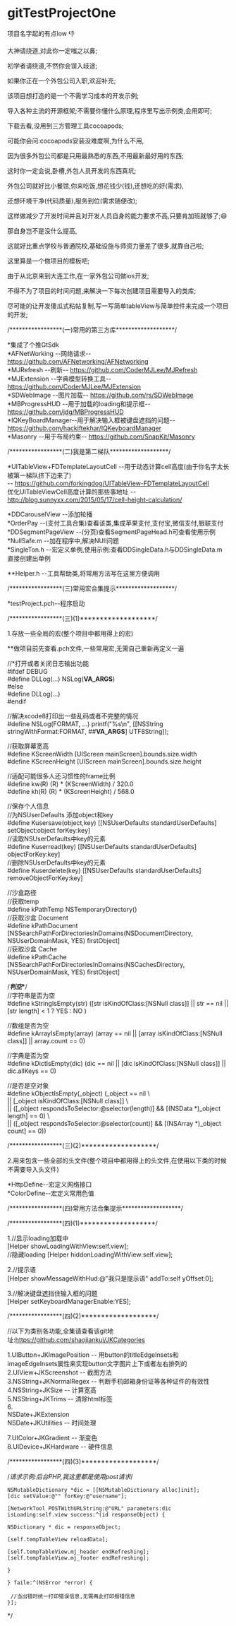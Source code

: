 # gitTestProjectOne

项目名字起的有点low 👎  

大神请绕道,对此你一定嗤之以鼻;  

初学者请绕道,不然你会误入歧途;  

如果你正在一个外包公司入职,欢迎补充;  

该项目想打造的是一个不需学习成本的开发示例;  

导入各种主流的开源框架;不需要你懂什么原理,程序里写出示例类,会用即可;  

下载去看,没用到三方管理工具cocoapods;  

可能你会问:cocoapods安装没难度啊,为什么不用,  

因为很多外包公司都是只用最熟悉的东西,不用最新最好用的东西;  

这时你一定会说,卧槽,外包人员开发的东西真坑;  

外包公司就好比小餐馆,你来吃饭,想花钱少(钱),还想吃的好(需求),  

还想环境干净(代码质量),服务到位(需求随便改);  

这样做减少了开发时间并且对开发人员自身的能力要求不高,只要肯加班就够了;😄  

那自身岂不是没什么提高,  

这就好比重点学校与普通院校,基础设施与师资力量差了很多,就靠自己啦;  

这里算是一个做项目的模板吧;  

由于从北京来到大连工作,在一家外包公司做ios开发;  

不得不为了项目的时间问题,来解决一下每次创建项目需要导入的类库;  

尽可能的让开发傻瓜式粘帖复制,写一写简单tableView与简单控件来完成一个项目的开发;

/*****************(一)常用的第三方库*******************/  

*集成了个推GtSdk  
*AFNetWorking     --网络请求--                     https://github.com/AFNetworking/AFNetworking  
*MJRefresh        --刷新--                         https://github.com/CoderMJLee/MJRefresh  
*MJExtension      --字典模型转换工具--              https://github.com/CoderMJLee/MJExtension  
*SDWebImage       --图片加载--                     https://github.com/rs/SDWebImage  
*MBProgressHUD    --用于加载的loading和提示框--     https://github.com/jdg/MBProgressHUD  
*IQKeyBoardManager--用于解决输入框被键盘遮挡的问题-- https://github.com/hackiftekhar/IQKeyboardManager  
*Masonry             --用于布局约束--              https://github.com/SnapKit/Masonry  

/*****************(二)我是第二梯队*******************/  

*UITableView+FDTemplateLayoutCell      --用于动态计算cell高度(由于你名字太长被第一梯队挤下边来了)  
                                       -- https://github.com/forkingdog/UITableView-FDTemplateLayoutCell  
优化UITableViewCell高度计算的那些事地址  -- http://blog.sunnyxx.com/2015/05/17/cell-height-calculation/  

*DDCarouselView                     --添加轮播  
*OrderPay                           --(支付工具合集)查看该类,集成苹果支付,支付宝,微信支付,银联支付  
*DDSegmentPageView                  --(分页)查看SegmentPageHead.h可查看使用示例  
*NullSafe.m                         --加在程序中,解决NUll问题  
*SingleTon.h                        --宏定义单例,使用示例:查看DDSingleData.h与DDSingleData.m 直接创建出单例  

**Helper.h                          --工具帮助类,将常用方法写在这里方便调用  

/*****************(三)常用宏合集提示*******************/  

*testProject.pch--程序启动  

/*****************(三)(1)*******************/  

1.存放一些全局的宏(整个项目中都用得上的宏)  

**做项目前先查看.pch文件,一些常用宏,无需自己重新再定义一遍  

//*打开或者关闭日志输出功能  
#ifdef DEBUG  
#define DLLog(...) NSLog(__VA_ARGS__)  
#else  
#define DLLog(...)  
#endif  

//解决xcode8打印出一些乱码或者不完整的情况  
#define NSLog(FORMAT, ...) printf("%s\n", [[NSString stringWithFormat:FORMAT, ##__VA_ARGS__] UTF8String]);  

//获取屏幕宽高  
#define KScreenWidth [UIScreen mainScreen].bounds.size.width  
#define KScreenHeight [UIScreen mainScreen].bounds.size.height  

//适配可能很多人还习惯性的frame比例  
#define kw(R)               (R) * (KScreenWidth) / 320.0  
#define kh(R)               (R) * (KScreenHeight) / 568.0  

//保存个人信息  
//为NSUserDefaults 添加object和key  
#define Kusersave(object,key) [[NSUserDefaults standardUserDefaults] setObject:object forKey:key]  
//读取NSUserDefaults中key的元素  
#define Kuserread(key) [[NSUserDefaults standardUserDefaults] objectForKey:key]  
//删除NSUserDefaults中key的元素  
#define Kuserdelete(key) [[NSUserDefaults standardUserDefaults] removeObjectForKey:key]  

//沙盒路径  
//获取temp  
#define kPathTemp NSTemporaryDirectory()  
//获取沙盒 Document  
#define kPathDocument [NSSearchPathForDirectoriesInDomains(NSDocumentDirectory, NSUserDomainMask, YES) firstObject]  
//获取沙盒 Cache  
#define kPathCache [NSSearchPathForDirectoriesInDomains(NSCachesDirectory, NSUserDomainMask, YES) firstObject]  

/*****判空******/  
//字符串是否为空  
#define kStringIsEmpty(str) ([str isKindOfClass:[NSNull class]] || str == nil || [str length] < 1 ? YES : NO )  

//数组是否为空  
#define kArrayIsEmpty(array) (array == nil || [array isKindOfClass:[NSNull class]] || array.count == 0)  

//字典是否为空  
#define kDictIsEmpty(dic) (dic == nil || [dic isKindOfClass:[NSNull class]] || dic.allKeys == 0)  

//是否是空对象  
#define kObjectIsEmpty(_object) (_object == nil \  
|| [_object isKindOfClass:[NSNull class]] \  
|| ([_object respondsToSelector:@selector(length)] && [(NSData *)_object length] == 0) \  
|| ([_object respondsToSelector:@selector(count)] && [(NSArray *)_object count] == 0))  

/*****************(三)(2)*******************/  

2.用来包含一些全部的头文件(整个项目中都用得上的头文件,在使用以下类的时候不需要导入头文件)  

*HttpDefine--宏定义网络接口  
*ColorDefine--宏定义常用色值  

/*****************(四)常用方法合集提示*******************/  

/*****************(四)(1)*******************/  

1.//显示loading加载中  
[Helper showLoadingWithView:self.view];  
//隐藏loading
[Helper hiddonLoadingWithView:self.view];  

2.//提示语  
[Helper showMessageWithHud:@"我只是提示语" addTo:self yOffset:0];  

3.//解决键盘遮挡住输入框的问题  
[Helper setKeyboardManagerEnable:YES];  

/*****************(四)(2)*******************/  

//以下为类别各功能,全集请查看该git地址:https://github.com/shaojiankui/JKCategories  

1.UIButton+JKImagePosition   -- 用button的titleEdgeInsets和 imageEdgeInsets属性来实现button文字图片上下或者左右排列的  
2.UIView+JKScreenshot        -- 截图方法  
3.NSString+JKNormalRegex     -- 判断手机邮箱身份证等各种证件的有效性  
4.NSString+JKSize            -- 计算宽高  
5.NSString+JKTrims           -- 清除html标签  
6.  
NSDate+JKExtension  
NSDate+JKUtilities           -- 时间处理  

7.UIColor+JKGradient         -- 渐变色  
8.UIDevice+JKHardware        -- 硬件信息  

/*****************(四)(3)*******************/  

/*请求示例:后台PHP,我这里都是使用post请求*/  

    NSMutableDictionary *dic = [[NSMutableDictionary alloc]init];  
    [dic setValue:@"" forKey:@"username"];  

    [NetworkTool POSTWithURLString:@"URL" parameters:dic isLoading:self.view success:^(id responseObject) {  

    NSDictionary * dic = responseObject;  

    [self.tempTableView reloadData];  

    [self.tempTableView.mj_header endRefreshing];  
    [self.tempTableView.mj_footer endRefreshing];  

    }  

    } faile:^(NSError *error) {  

     //当出错时统一打印错误信息,无需再此打印报错信息  
    }];  

*/  

